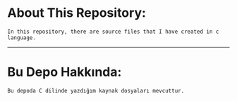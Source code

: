 # About This Repository:  
```
In this repository, there are source files that I have created in c language. 
```
---
# Bu Depo Hakkında:  
```
Bu depoda C dilinde yazdığım kaynak dosyaları mevcuttur. 
```
